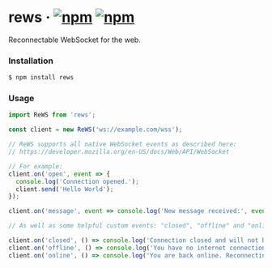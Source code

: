 # rews &middot; [![npm](https://img.shields.io/npm/v/rews.svg)](https://npm.im/rews) [![npm](https://img.shields.io/npm/dt/rews.svg)](https://npm.im/rews)

Reconnectable WebSocket for the web.

### Installation

```sh
$ npm install rews
```

### Usage

```js
import ReWS from 'rews';

const client = new ReWS('ws://example.com/wss');

// ReWS supports all native WebSocket events as described here:
// https://developer.mozilla.org/en-US/docs/Web/API/WebSocket

// For example:
client.on('open', event => {
  console.log('Connection opened.');
  client.send('Hello World');
});

client.on('message', event => console.log('New message received:', event.data));

// As well as some helpful custom events: "closed", "offline" and "online".

client.on('closed', () => console.log('Connection closed and will not be opened again.'));
client.on('offline', () => console.log('You have no internet connection'));
client.on('online', () => console.log('You are back online. Reconnecting..'));
```
